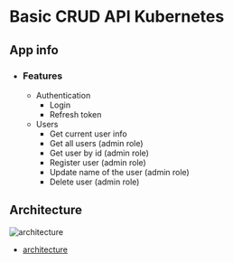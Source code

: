 # Basic CRUD API Kubernetes

## App info

- ### Features
  - Authentication
    - Login
    - Refresh token
  - Users
    - Get current user info
    - Get all users (admin role)
    - Get user by id (admin role)
    - Register user (admin role)
    - Update name of the user (admin role)
    - Delete user (admin role)

## Architecture

![architecture](https://raw.githubusercontent.com/zakiafada32/sc-crud-kubernetes/main/diagram/architecture.png)

- [architecture](https://github.com/zakiafada32/sc-crud-kubernetes/blob/main/diagram/architecture.png)
